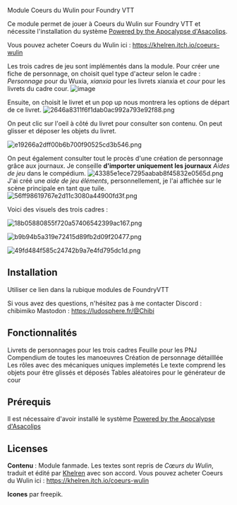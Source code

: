 Module Coeurs du Wulin pour Foundry VTT

Ce module permet de jouer à Coeurs du Wulin sur Foundry VTT et nécessite l'installation du système [Powered by the Apocalypse d'Asacolips](https://github.com/asacolips-projects/pbta).

Vous pouvez acheter Coeurs du Wulin ici : https://khelren.itch.io/coeurs-wulin

Les trois cadres de jeu sont implémentés dans la module. Pour créer une fiche de personnage, on choisit quel type d'acteur selon le cadre : *Personnage* pour du Wuxia, *xianxia* pour les livrets xianxia et *cour* pour les livrets du cadre cour.
![image](https://github.com/user-attachments/assets/84e3af2a-ed29-4db9-9c1a-bb763098e131)


Ensuite, on choisit le livret et un pop up nous montrera les options de départ de ce livret.
![2646a8311f6f1dab0ac992a793e92f88.png](:/41246fe239604112a3e27ff816901969)

On peut clic sur l'oeil à côté du livret pour consulter son contenu. On peut glisser et déposer les objets du livret.

![e19266a2dff00b6b700f90525cd3b546.png](:/ccb5f956979740679efaf9acc0258cc5)

On peut également consulter tout le procès d'une création de personnage grâce aux journaux. Je conseille **d'importer uniquement les journaux** *Aides de jeu* dans le compédium.
![43385e1ece7295aabab8f45832e0565d.png](:/628f6bbcf05941e8818c093f98ebede4)
J'ai créé une *aide de jeu éléments*, personnellement, je l'ai affichée sur le scène principale en tant que tuile.
![56ff98619767e2d11c3080a44900fd3f.png](:/ffc1092f2ceb454f8ab8126f8a9d2e04)

Voici des visuels des trois cadres :

![18b05880855f720a57406542399ac167.png](:/e67b67699cca45b3940fb169ce073f8a)

![b9b94b5a319e72415d89fb2d09f20477.png](:/cc75f377f46c4ae79b89cc17c7dbd636)

![49fd484f585c24742b9a7e4fd795dc1d.png](:/5a7381b9b33645228a9e52a5314e81bc)


## Installation
Utiliser ce lien dans la rubique modules de FoundryVTT

Si vous avez des questions, n'hésitez pas à me contacter 
Discord : chibimiko 
Mastodon : https://ludosphere.fr/@Chibi

## Fonctionnalités
Livrets de personnages pour les trois cadres
Feuille pour les PNJ
Compendium de toutes les manoeuvres
Création de personnage détailllée
Les rôles avec des mécaniques uniques implemetés
Le texte comprend les objets pour être glissés et déposés 
Tables aléatoires pour le générateur de cour

## Prérequis
Il est nécessaire d'avoir installé le système [Powered by the Apocalypse d'Asacolips](https://github.com/asacolips-projects/pbta) 

## Licenses 

**Contenu** : Module fanmade. Les textes sont repris de *Cœurs du Wulin*, traduit et édité par [Khelren](https://khelren.itch.io/) avec son accord. Vous pouvez acheter Coeurs du Wulin ici : https://khelren.itch.io/coeurs-wulin

**Icones** par freepik.

&nbsp;

&nbsp;
